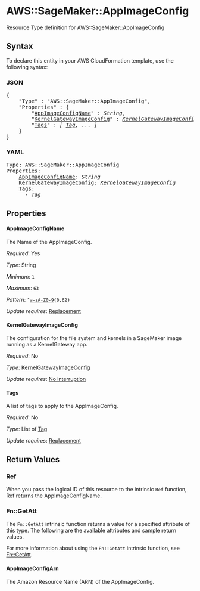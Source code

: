 # AWS::SageMaker::AppImageConfig

Resource Type definition for AWS::SageMaker::AppImageConfig

## Syntax

To declare this entity in your AWS CloudFormation template, use the following syntax:

### JSON

<pre>
{
    "Type" : "AWS::SageMaker::AppImageConfig",
    "Properties" : {
        "<a href="#appimageconfigname" title="AppImageConfigName">AppImageConfigName</a>" : <i>String</i>,
        "<a href="#kernelgatewayimageconfig" title="KernelGatewayImageConfig">KernelGatewayImageConfig</a>" : <i><a href="kernelgatewayimageconfig.md">KernelGatewayImageConfig</a></i>,
        "<a href="#tags" title="Tags">Tags</a>" : <i>[ <a href="tag.md">Tag</a>, ... ]</i>
    }
}
</pre>

### YAML

<pre>
Type: AWS::SageMaker::AppImageConfig
Properties:
    <a href="#appimageconfigname" title="AppImageConfigName">AppImageConfigName</a>: <i>String</i>
    <a href="#kernelgatewayimageconfig" title="KernelGatewayImageConfig">KernelGatewayImageConfig</a>: <i><a href="kernelgatewayimageconfig.md">KernelGatewayImageConfig</a></i>
    <a href="#tags" title="Tags">Tags</a>: <i>
      - <a href="tag.md">Tag</a></i>
</pre>

## Properties

#### AppImageConfigName

The Name of the AppImageConfig.

_Required_: Yes

_Type_: String

_Minimum_: <code>1</code>

_Maximum_: <code>63</code>

_Pattern_: <code>^[a-zA-Z0-9](-*[a-zA-Z0-9]){0,62}</code>

_Update requires_: [Replacement](https://docs.aws.amazon.com/AWSCloudFormation/latest/UserGuide/using-cfn-updating-stacks-update-behaviors.html#update-replacement)

#### KernelGatewayImageConfig

The configuration for the file system and kernels in a SageMaker image running as a KernelGateway app.

_Required_: No

_Type_: <a href="kernelgatewayimageconfig.md">KernelGatewayImageConfig</a>

_Update requires_: [No interruption](https://docs.aws.amazon.com/AWSCloudFormation/latest/UserGuide/using-cfn-updating-stacks-update-behaviors.html#update-no-interrupt)

#### Tags

A list of tags to apply to the AppImageConfig.

_Required_: No

_Type_: List of <a href="tag.md">Tag</a>

_Update requires_: [Replacement](https://docs.aws.amazon.com/AWSCloudFormation/latest/UserGuide/using-cfn-updating-stacks-update-behaviors.html#update-replacement)

## Return Values

### Ref

When you pass the logical ID of this resource to the intrinsic `Ref` function, Ref returns the AppImageConfigName.

### Fn::GetAtt

The `Fn::GetAtt` intrinsic function returns a value for a specified attribute of this type. The following are the available attributes and sample return values.

For more information about using the `Fn::GetAtt` intrinsic function, see [Fn::GetAtt](https://docs.aws.amazon.com/AWSCloudFormation/latest/UserGuide/intrinsic-function-reference-getatt.html).

#### AppImageConfigArn

The Amazon Resource Name (ARN) of the AppImageConfig.

